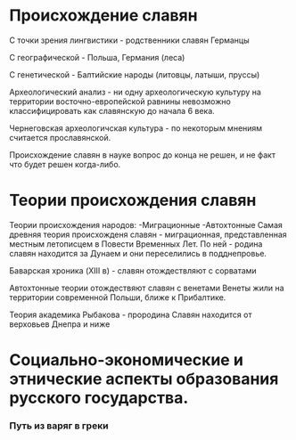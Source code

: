 # Происхождение славян

С точки зрения лингвистики - родственники славян Германцы

С географической - Польша, Германия (леса)

С генетической - Балтийские народы (литовцы, латыши, пруссы)

Археологический анализ - ни одну археологическую культуру на территории восточно-европейской равнины невозможно классифицировать как славянскую до начала 6 века.

Чернеговская археологичская культура - по некоторым мнениям считается прославянской.


Происхождение славян в науке вопрос до конца не решен, и не факт что будет решен когда-либо. 

# Теории происхождения славян

Теории происхождения народов:
	-Миграционные
	-Автохтонные 
Самая древняя теория происхожденя славян - миграционная, представленная местным летописцем в Повести Временных Лет. По ней - родина славян находится за Дунаем и они переселились в подднепровье. 

Баварская хроника (XIII в) - славян отождествляют с сорватами


Автохтонные теории отождествяют славян с венетами 
Венеты жили на территории современной Польши, ближе к Прибалтике. 

Теория академика Рыбакова - прородина Славян находится от верховьев Днепра и ниже


# Социально-экономические и этнические аспекты образования русского государства. 

### Путь из варяг в греки


